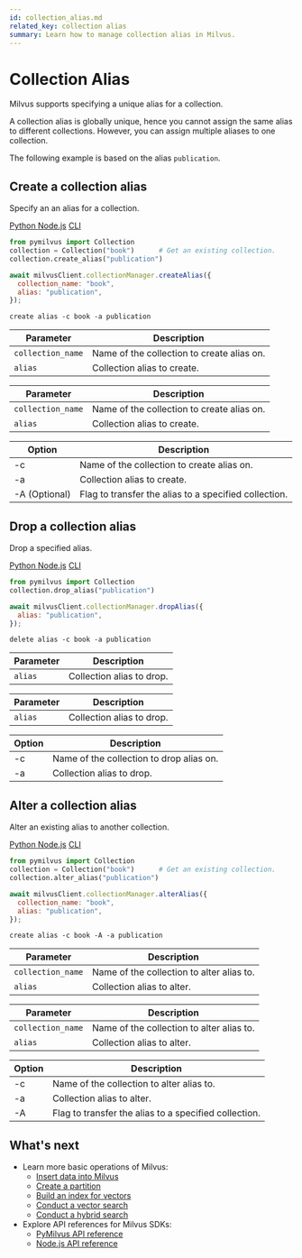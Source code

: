 ```yaml
---
id: collection_alias.md
related_key: collection alias
summary: Learn how to manage collection alias in Milvus.
---
```


# Collection Alias

Milvus supports specifying a unique alias for a collection.

<div class="alert note">
A collection alias is globally unique, hence you cannot assign the same alias to different collections. However, you can assign multiple aliases to one collection.
</div>

The following example is based on the alias `publication`.

## Create a collection alias

Specify an an alias for a collection.

<div class="multipleCode">
  <a href="?python">Python </a>
  <a href="?javascript">Node.js</a>
  <a href="?cli">CLI</a>
</div>


```python
from pymilvus import Collection
collection = Collection("book")      # Get an existing collection.
collection.create_alias("publication")
```

```javascript
await milvusClient.collectionManager.createAlias({
  collection_name: "book",
  alias: "publication",
});
```

```cli
create alias -c book -a publication
```

<table class="language-python">
	<thead>
        <tr>
            <th>Parameter</th>
            <th>Description</th>
        </tr>
	</thead>
	<tbody>
        <tr>
            <td><code>collection_name</code></td>
            <td>Name of the collection to create alias on.</td>
        </tr>
        <tr>
            <td><code>alias</code></td>
            <td>Collection alias to create.</td>
        </tr>
	</tbody>
</table>


<table class="language-javascript">
	<thead>
        <tr>
            <th>Parameter</th>
            <th>Description</th>
        </tr>
	</thead>
	<tbody>
        <tr>
            <td><code>collection_name</code></td>
            <td>Name of the collection to create alias on.</td>
        </tr>
        <tr>
            <td><code>alias</code></td>
            <td>Collection alias to create.</td>
        </tr>
	</tbody>
</table>

<table class="language-cli">
    <thead>
        <tr>
            <th>Option</th>
            <th>Description</th>
        </tr>
    </thead>
    <tbody>
        <tr>
            <td>-c</td>
            <td>Name of the collection to create alias on.</td>
        </tr>
        <tr>
            <td>-a</td>
            <td>Collection alias to create.</td>
        </tr>
        <tr>
            <td>-A (Optional)</td>
            <td>Flag to transfer the alias to a specified collection.</td>
        </tr>
    </tbody>
</table>



## Drop a collection alias

Drop a specified alias.

<div class="multipleCode">
  <a href="?python">Python </a>
  <a href="?javascript">Node.js</a>
  <a href="?cli">CLI</a>
</div>


```python
from pymilvus import Collection
collection.drop_alias("publication")
```

```javascript
await milvusClient.collectionManager.dropAlias({
  alias: "publication",
});
```

```cli
delete alias -c book -a publication
```

<table class="language-python">
	<thead>
        <tr>
            <th>Parameter</th>
            <th>Description</th>
        </tr>
	</thead>
	<tbody>
        <tr>
            <td><code>alias</code></td>
            <td>Collection alias to drop.</td>
        </tr>
	</tbody>
</table>


<table class="language-javascript">
	<thead>
        <tr>
            <th>Parameter</th>
            <th>Description</th>
        </tr>
	</thead>
	<tbody>
        <tr>
            <td><code>alias</code></td>
            <td>Collection alias to drop.</td>
        </tr>
	</tbody>
</table>

<table class="language-cli">
    <thead>
        <tr>
            <th>Option</th>
            <th>Description</th>
        </tr>
    </thead>
    <tbody>
        <tr>
            <td>-c</td>
            <td>Name of the collection to drop alias on.</td>
        </tr>
        <tr>
            <td>-a</td>
            <td>Collection alias to drop.</td>
        </tr>
    </tbody>
</table>


## Alter a collection alias

Alter an existing alias to another collection.

<div class="multipleCode">
  <a href="?python">Python </a>
  <a href="?javascript">Node.js</a>
  <a href="?cli">CLI</a>
</div>


```python
from pymilvus import Collection
collection = Collection("book")      # Get an existing collection.
collection.alter_alias("publication")
```

```javascript
await milvusClient.collectionManager.alterAlias({
  collection_name: "book",
  alias: "publication",
});
```

```cli
create alias -c book -A -a publication
```

<table class="language-python">
	<thead>
        <tr>
            <th>Parameter</th>
            <th>Description</th>
        </tr>
	</thead>
	<tbody>
        <tr>
            <td><code>collection_name</code></td>
            <td>Name of the collection to alter alias to.</td>
        </tr>
        <tr>
            <td><code>alias</code></td>
            <td>Collection alias to alter.</td>
        </tr>
	</tbody>
</table>


<table class="language-javascript">
	<thead>
        <tr>
            <th>Parameter</th>
            <th>Description</th>
        </tr>
	</thead>
	<tbody>
        <tr>
            <td><code>collection_name</code></td>
            <td>Name of the collection to alter alias to.</td>
        </tr>
        <tr>
            <td><code>alias</code></td>
            <td>Collection alias to alter.</td>
        </tr>
	</tbody>
</table>

<table class="language-cli">
    <thead>
        <tr>
            <th>Option</th>
            <th>Description</th>
        </tr>
    </thead>
    <tbody>
        <tr>
            <td>-c</td>
            <td>Name of the collection to alter alias to.</td>
        </tr>
        <tr>
            <td>-a</td>
            <td>Collection alias to alter.</td>
        </tr>
        <tr>
            <td>-A</td>
            <td>Flag to transfer the alias to a specified collection.</td>
        </tr>
    </tbody>
</table>

## What's next

- Learn more basic operations of Milvus:
  - [Insert data into Milvus](insert_data.md)
  - [Create a partition](create_partition.md)
  - [Build an index for vectors](build_index.md)
  - [Conduct a vector search](search.md)
  - [Conduct a hybrid search](hybridsearch.md)
- Explore API references for Milvus SDKs:
  - [PyMilvus API reference](/api-reference/pymilvus/v2.0.0rc8/tutorial.html)
  - [Node.js API reference](/api-reference/node/v1.0.19/tutorial.html)

